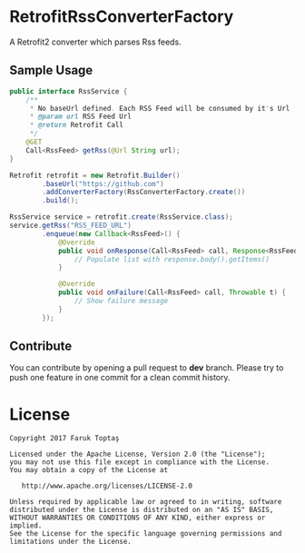 # RetrofitRssConverterFactory
A Retrofit2 converter which parses Rss feeds.

## Sample Usage
```java
public interface RssService {
    /**
     * No baseUrl defined. Each RSS Feed will be consumed by it's Url
     * @param url RSS Feed Url
     * @return Retrofit Call
     */
    @GET
    Call<RssFeed> getRss(@Url String url);
}
```

```java
Retrofit retrofit = new Retrofit.Builder()
        .baseUrl("https://github.com")
        .addConverterFactory(RssConverterFactory.create())
        .build();

RssService service = retrofit.create(RssService.class);
service.getRss("RSS_FEED_URL")
        .enqueue(new Callback<RssFeed>() {
            @Override
            public void onResponse(Call<RssFeed> call, Response<RssFeed> response) {
                // Populate list with response.body().getItems()
            }

            @Override
            public void onFailure(Call<RssFeed> call, Throwable t) {
                // Show failure message
            }
        });
```

## Contribute
You can contribute by opening a pull request to **dev** branch.
Please try to push one feature in one commit for a clean commit history.

License
=======

    Copyright 2017 Faruk Toptaş

    Licensed under the Apache License, Version 2.0 (the "License");
    you may not use this file except in compliance with the License.
    You may obtain a copy of the License at

       http://www.apache.org/licenses/LICENSE-2.0

    Unless required by applicable law or agreed to in writing, software
    distributed under the License is distributed on an "AS IS" BASIS,
    WITHOUT WARRANTIES OR CONDITIONS OF ANY KIND, either express or implied.
    See the License for the specific language governing permissions and
    limitations under the License.